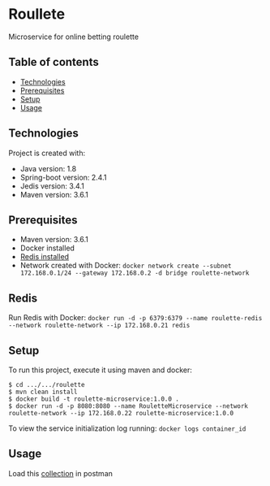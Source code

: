 # Roullete
Microservice for online betting roulette

## Table of contents
* [Technologies](#technologies)
* [Prerequisites](#prerequisites)
* [Setup](#setup)
* [Usage](#usage)

## Technologies
Project is created with:
* Java version: 1.8
* Spring-boot version: 2.4.1
* Jedis version: 3.4.1
* Maven version: 3.6.1

## Prerequisites
* Maven version: 3.6.1
* Docker installed
* [Redis installed](#redis)
* Network created with Docker: ```docker network create --subnet 172.168.0.1/24 --gateway 172.168.0.2 -d bridge roulette-network```

## Redis
Run Redis with Docker: ```docker run -d -p 6379:6379 --name roulette-redis --network roulette-network --ip 172.168.0.21 redis```

## Setup
To run this project, execute it using maven and docker:

```
$ cd .../.../roulette
$ mvn clean install
$ docker build -t roulette-microservice:1.0.0 .
$ docker run -d -p 8080:8080 --name RouletteMicroservice --network roulette-network --ip 172.168.0.22 roulette-microservice:1.0.0
```
To view the service initialization log running: `docker logs container_id`

## Usage
Load this [collection](Roulette.postman_collection.json) in postman

